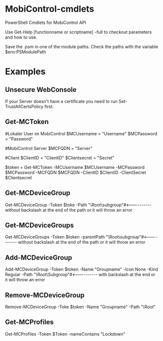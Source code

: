 # MobiControl-cmdlets
PowerShell Cmdlets for MobiControl API

Use Get-Help [functionname or scriptname] -full to checkout parameters and how to use.

Save the .psm in one of the module paths. Check the paths with the variable $env:PSModulePath

# Examples

## Unsecure WebConsole
If your Server doesn't have a certificate you need to run Set-TrustAllCertsPolicy first.

## Get-MCToken

#Lokaler User im MobiControl
$MCUsername = "Username"
$MCPassword = "Password"

#MobiControl Server
$MCFQDN = "Server"

#Client
$ClientID = "ClientID"
$Clientsecret = "Secret"

$token = Get-MCToken -MCUsername $MCUsername -MCPassword $MCPassword -MCFQDN $MCFQDN -ClientID $ClientID -ClientSecret $Clientsecret

## Get-MCDeviceGroup

Get-MCDeviceGroup -Token $toke -Path "\\Root\subgroup"#<---------- without backslash at the end of the path or it will throw an error

## Get-MCDeviceGroups

Get-MCDeviceGroups -Token $token -parentPath "\\Root\subgroup"#<---------- without backslash at the end of the path or it will throw an error

## Add-MCDeviceGroup

Add-MCDeviceGroup -Token $token -Name "Groupname" -Icon None -Kind Regular -Path "\\Root\Subgroop\"#<---------- with backslash at the end or it will throw an error

## Remove-MCDeviceGroup

Remove-MCDeviceGroup -Toke $token -Name "Groupname" -Path "\\Root\"

## Get-MCProfiles

Get-MCProfiles -Token $Token -nameContains "Lockdown"

